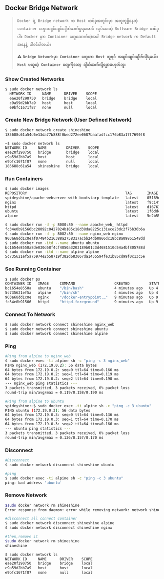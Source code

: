 ## Docker Bridge Network

> `Docker ရဲ့ Bridge network က Host တစ်ခုအတွင်းမှာ အတူတူရှိနေတဲ့ container တွေအချင်းချင်းချိတ်ဆက်မှုရအောင် လုပ်ပေးတဲ့ Software Bridge တစ်ခုပါ။ Docker မှာာ Container တွေဆောက်တဲ့အခါ Bridge network က Default အနေနဲ့ ပါဝင်ပါတယ်။ `
>
> :warning: **`Bridge Networkမှာ Container တွေဟာ Host တူရင် အချင်းချင်းချိတ်လိုံရမယ်။ Host မတူတဲ့ Container တွေကိုတော့ ချိတ်ဆက်လို့ရမှာမဟုတ်ဘူး`**





### Show Created  Networks

```bash
$ sudo docker network ls
  NETWORK ID     NAME      DRIVER    SCOPE
  eae20f290750   bridge    bridge    local
  c9a59d2bb7a9   host      host      local
  e9bfc1671f87   none      null      local
```



### Create New Bridge Network (User Defined Network)

```bash
$ sudo docker network create shineshine
185688c61a54d6e13da77b888f0bed272ee0687baafadfcc176b83a17f7690f8

~$ sudo docker network ls
NETWORK ID     NAME         DRIVER    SCOPE
eae20f290750   bridge       bridge    local
c9a59d2bb7a9   host         host      local
e9bfc1671f87   none         null      local
185688c61a54   shineshine   bridge    local
```



### Run Containers

 ```bash
$ sudo docker images
REPOSITORY                                             TAG       IMAGE ID       CREATED        SIZE
spideyshine/apache-webserver-with-bootstarp-template   latest    05169e081adc   28 hours ago   147MB
nginx                                                  latest    f9c14fe76d50   2 weeks ago    143MB
httpd                                                  latest    d1676199e605   2 weeks ago    145MB
ubuntu                                                 latest    1f6ddc1b2547   2 weeks ago    77.8MB
alpine                                                 latest    5e2b554c1c45   4 weeks ago    7.33MB  

$ sudo docker run -d -p 8080:80 --name apache_web_ httpd 
fc34e0b91566bc28092c0427824b105c18d38da8225c131ece23dc2f76b36b6a
$ sudo docker run -d -p 8082:80 --name nginx_web nginx
903a68dd1c0eaf07484b216388a2758317acbb24db0866dc18bc8a09861548dd
$ sudo docker run -itd --name ubuntu ubuntu
bc1654e8550a8de030d68f4cf4850a3203189b01c3d4681510d54a4bf805788d
$ sudo docker run -itd --name alpine alpine
5c735621ef5a75974e2b58719f382d683067da1455594fe31b85cd99f0c13c5e

 ```



### See Running Container

```bash
$ sudo docker ps
CONTAINER ID   IMAGE     COMMAND                  CREATED         STATUS         PORTS                                   NAMES
bc1654e8550a   ubuntu    "/bin/bash"              4 minutes ago   Up 4 minutes                                           ubuntu
5c735621ef5a   alpine    "/bin/sh"                4 minutes ago   Up 4 minutes                                           alpine
903a68dd1c0e   nginx     "/docker-entrypoint.…"   9 minutes ago   Up 9 minutes   0.0.0.0:8082->80/tcp, :::8082->80/tcp   nginx_web
fc34e0b91566   httpd     "httpd-foreground"       9 minutes ago   Up 9 minutes   0.0.0.0:8080->80/tcp, :::8080->80/tcp   apache_web_
```



### Connect To Network

```bash
$ sudo docker network connect shineshine nginx_web
$ sudo docker network connect shineshine ubuntu
$ sudo docker network connect shineshine alpine 
```



### Ping 

```bash
#Ping from alpine to nginx_web 
$ sudo docker exec -ti alpine sh -c "ping -c 3 nginx_web"
PING nginx_web (172.19.0.2): 56 data bytes
64 bytes from 172.19.0.2: seq=0 ttl=64 time=0.166 ms
64 bytes from 172.19.0.2: seq=1 ttl=64 time=0.119 ms
64 bytes from 172.19.0.2: seq=2 ttl=64 time=0.190 ms
--- nginx_web ping statistics ---
3 packets transmitted, 3 packets received, 0% packet loss
round-trip min/avg/max = 0.119/0.158/0.190 ms

#Ping from alpine to ubuntu
spideyshine:~$ sudo docker exec -ti alpine sh -c "ping -c 3 ubuntu"
PING ubuntu (172.19.0.3): 56 data bytes
64 bytes from 172.19.0.3: seq=0 ttl=64 time=0.136 ms
64 bytes from 172.19.0.3: seq=1 ttl=64 time=0.170 ms
64 bytes from 172.19.0.3: seq=2 ttl=64 time=0.166 ms
--- ubuntu ping statistics ---
3 packets transmitted, 3 packets received, 0% packet loss
round-trip min/avg/max = 0.136/0.157/0.170 ms
```



### Disconnect

```bash
#Disconnect 
$ sudo docker network disconnect shineshine ubuntu

#ping 
$ sudo docker exec -ti alpine sh -c "ping -c 3 ubuntu"
ping: bad address 'ubuntu'
```



### Remove Network

```bash
$sudo docker network rm shineshine
Error response from daemon: error while removing network: network shineshine id 185688c61a54d6e13da77b888f0bed272ee0687baafadfcc176b83a17f7690f8 has active endpoints

#disconnect all connect container
$ sudo docker network disconnect shineshine alpine
$ sudo docker network disconnect shineshine nginx

#then,remove it
$sudo docker network rm shineshine
shineshine

$ sudo docker network ls
NETWORK ID     NAME      DRIVER    SCOPE
eae20f290750   bridge    bridge    local
c9a59d2bb7a9   host      host      local
e9bfc1671f87   none      null      local
```

